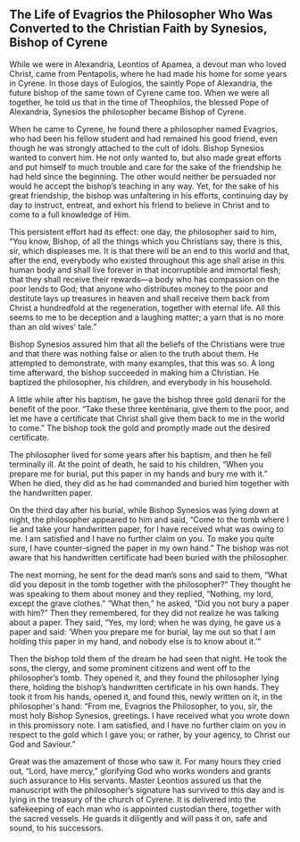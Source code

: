 ## The Life of Evagrios the Philosopher Who Was Converted to the Christian Faith by Synesios, Bishop of Cyrene

While we were in Alexandria, Leontios of Apamea, a devout man who loved Christ, came from Pentapolis, where he had made his home for some years in Cyrene. In those days of Eulogios, the saintly Pope of Alexandria, the future bishop of the same town of Cyrene came too. When we were all together, he told us that in the time of Theophilos, the blessed Pope of Alexandria, Synesios the philosopher became Bishop of Cyrene.

When he came to Cyrene, he found there a philosopher named Evagrios, who had been his fellow student and had remained his good friend, even though he was strongly attached to the cult of idols. Bishop Synesios wanted to convert him. He not only wanted to, but also made great efforts and put himself to much trouble and care for the sake of the friendship he had held since the beginning. The other would neither be persuaded nor would he accept the bishop’s teaching in any way. Yet, for the sake of his great friendship, the bishop was unfaltering in his efforts, continuing day by day to instruct, entreat, and exhort his friend to believe in Christ and to come to a full knowledge of Him.

This persistent effort had its effect: one day, the philosopher said to him, “You know, Bishop, of all the things which you Christians say, there is this, sir, which displeases me. It is that there will be an end to this world and that, after the end, everybody who existed throughout this age shall arise in this human body and shall live forever in that incorruptible and immortal flesh; that they shall receive their rewards—a body who has compassion on the poor lends to God; that anyone who distributes money to the poor and destitute lays up treasures in heaven and shall receive them back from Christ a hundredfold at the regeneration, together with eternal life. All this seems to me to be deception and a laughing matter; a yarn that is no more than an old wives’ tale.”

Bishop Synesios assured him that all the beliefs of the Christians were true and that there was nothing false or alien to the truth about them. He attempted to demonstrate, with many examples, that this was so. A long time afterward, the bishop succeeded in making him a Christian. He baptized the philosopher, his children, and everybody in his household.

A little while after his baptism, he gave the bishop three gold denarii for the benefit of the poor. “Take these three kenténaria, give them to the poor, and let me have a certificate that Christ shall give them back to me in the world to come.” The bishop took the gold and promptly made out the desired certificate.

The philosopher lived for some years after his baptism, and then he fell terminally ill. At the point of death, he said to his children, “When you prepare me for burial, put this paper in my hands and bury me with it.” When he died, they did as he had commanded and buried him together with the handwritten paper.

On the third day after his burial, while Bishop Synesios was lying down at night, the philosopher appeared to him and said, “Come to the tomb where I lie and take your handwritten paper, for I have received what was owing to me. I am satisfied and I have no further claim on you. To make you quite sure, I have counter-signed the paper in my own hand.” The bishop was not aware that his handwritten certificate had been buried with the philosopher.

The next morning, he sent for the dead man’s sons and said to them, “What did you deposit in the tomb together with the philosopher?” They thought he was speaking to them about money and they replied, “Nothing, my lord, except the grave clothes.” “What then,” he asked, “Did you not bury a paper with him?” Then they remembered, for they did not realize he was talking about a paper. They said, “Yes, my lord; when he was dying, he gave us a paper and said: ‘When you prepare me for burial, lay me out so that I am holding this paper in my hand, and nobody else is to know about it.’”

Then the bishop told them of the dream he had seen that night. He took the sons, the clergy, and some prominent citizens and went off to the philosopher’s tomb. They opened it, and they found the philosopher lying there, holding the bishop’s handwritten certificate in his own hands. They took it from his hands, opened it, and found this, newly written on it, in the philosopher's hand: “From me, Evagrios the Philosopher, to you, sir, the most holy Bishop Synesios, greetings. I have received what you wrote down in this promissory note. I am satisfied, and I have no further claim on you in respect to the gold which I gave you; or rather, by your agency, to Christ our God and Saviour.”

Great was the amazement of those who saw it. For many hours they cried out, “Lord, have mercy,” glorifying God who works wonders and grants such assurance to His servants. Master Leontios assured us that the manuscript with the philosopher’s signature has survived to this day and is lying in the treasury of the church of Cyrene. It is delivered into the safekeeping of each man who is appointed custodian there, together with the sacred vessels. He guards it diligently and will pass it on, safe and sound, to his successors.
